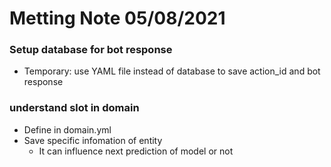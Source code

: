 # Metting Note 05/08/2021

### **Setup database for bot response**
 - Temporary: use YAML file instead of database to save action_id and bot response

### **understand slot in domain**
 - Define in domain.yml
 - Save specific infomation of entity
	- It can influence next prediction of model or not